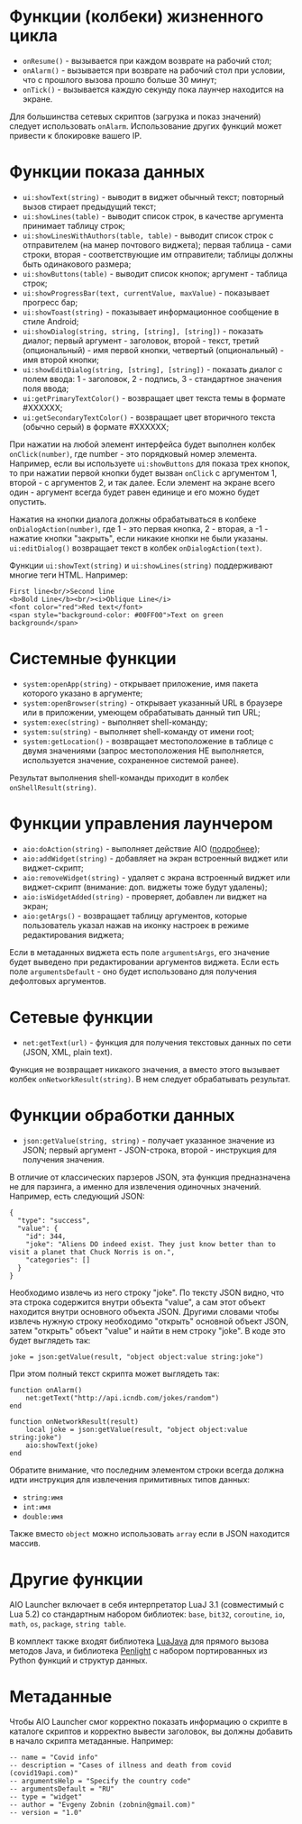 # Функции (колбеки) жизненного цикла

* `onResume()` - вызывается при каждом возврате на рабочий стол;
* `onAlarm()` - вызывается при возврате на рабочий стол при условии, что с прошлого вызова прошло больше 30 минут;
* `onTick()` - вызывается каждую секунду пока лаунчер находится на экране.

Для большинства сетевых скриптов (загрузка и показ значений) следует использовать `onAlarm`. Использование других функций может привести к блокировке вашего IP.

# Функции показа данных

* `ui:showText(string)` - выводит в виджет обычный текст; повторный вызов стирает предыдущий текст;
* `ui:showLines(table)` - выводит список строк, в качестве аргумента принимает таблицу строк;
* `ui:showLinesWithAuthors(table, table)` - выводит список строк с отправителем (на манер почтового виджета); первая таблица - сами строки, вторая - соответствующие им отправители; таблицы должны быть одинакового размера;
* `ui:showButtons(table)` - выводит список кнопок; аргумент - таблица строк;
* `ui:showProgressBar(text, currentValue, maxValue)` - показывает прогресс бар;
* `ui:showToast(string)` - показывает информационное сообщение в стиле Android;
* `ui:showDialog(string, string, [string], [string])` - показать диалог; первый аргумент - заголовок, второй - текст, третий (опциональный) - имя первой кнопки, четвертый (опциональный) - имя второй кнопки;
* `ui:showEditDialog(string, [string], [string])` - показать диалог с полем ввода: 1 - заголовок, 2 - подпись, 3 - стандартное значения поля ввода;
* `ui:getPrimaryTextColor()` - возвращает цвет текста темы в формате #XXXXXX;
* `ui:getSecondaryTextColor()` - возвращает цвет вторичного текста (обычно серый) в формате #XXXXXX;

При нажатии на любой элемент интерфейса будет выполнен колбек `onClick(number)`, где number - это порядковый номер элемента. Например, если вы используете `ui:showButtons` для показа трех кнопок, то при нажатии первой кнопки будет вызван `onClick` с аргументом 1, второй - с аргументов 2, и так далее. Если элемент на экране всего один - аргумент всегда будет равен единице и его можно будет опустить.

Нажатия на кнопки диалога должны обрабатываться в колбеке `onDialogAction(number)`, где 1 - это первая кнопка, 2 - вторая, а -1 - нажатие кнопки "закрыть", если никакие кнопки не были указаны. `ui:editDialog()` возвращает текст в колбек `onDialogAction(text)`.

Функции `ui:showText(string)` и `ui:showLines(string)` поддерживают многие теги HTML. Например:

```
First line<br/>Second line
<b>Bold Line</b><br/><i>Oblique Line</i>
<font color="red">Red text</font>
<span style="background-color: #00FF00">Text on green background</span>
```

# Системные функции

* `system:openApp(string)` - открывает приложение, имя пакета которого указано в аргументе;
* `system:openBrowser(string)` - открывает указанный URL в браузере или в приложении, умеющем обрабатывать данный тип URL;
* `system:exec(string)` - выполняет shell-команду;
* `system:su(string)` - выполняет shell-команду от имени root;
* `system:getLocation()` - возвращает местоположение в таблице с двумя значениями (запрос местоположения НЕ выполняется, используется значение, сохраненное системой ранее).

Результат выполнения shell-команды приходит в колбек `onShellResult(string)`.

# Функции управления лаунчером

* `aio:doAction(string)` - выполняет действие AIO ([подробнее](https://aiolauncher.app/api.html));
* `aio:addWidget(string)` - добавляет на экран встроенный виджет или виджет-скрипт;
* `aio:removeWidget(string)` - удаляет с экрана встроенный виджет или виджет-скрипт (внимание: доп. виджеты тоже будут удалены);
* `aio:isWidgetAdded(string)` - проверяет, добавлен ли виджет на экран;
* `aio:getArgs()` - возвращает таблицу аргументов, которые пользователь указал нажав на иконку настроек в режиме редактирования виджета;

Если в метаданных виджета есть поле `argumentsArgs`, его значение будет выведено при редактировании аргументов виджета. Если есть поле `argumentsDefault` - оно будет использовано для получения дефолтовых аргументов.

# Сетевые функции

* `net:getText(url)` - функция для получения текстовых данных по сети (JSON, XML, plain text).

Функция не возвращает никакого значения, а вместо этого вызывает колбек `onNetworkResult(string)`. В нем следует обрабатывать результат.

# Функции обработки данных

* `json:getValue(string, string)` - получает указанное значение из JSON; первый аргумент - JSON-строка, второй - инструкция для получения значения.

В отличие от классических парзеров JSON, эта функция предназначена не для парзинга, а именно для извлечения одиночных значений. Например, есть следующий JSON:

```
{
  "type": "success",
  "value": {
    "id": 344,
    "joke": "Aliens DO indeed exist. They just know better than to visit a planet that Chuck Norris is on.",
    "categories": []
  }
}
```

Необходимо извлечь из него строку "joke". По тексту JSON видно, что эта строка содержится внутри объекта "value", а сам этот объект находится внутри основного объекта JSON. Другими словами чтобы извлечь нужную строку необходимо "открыть" основной объект JSON, затем "открыть" объект "value" и найти в нем строку "joke". В коде это будет выглядеть так:

```
joke = json:getValue(result, "object object:value string:joke")
```

При этом полный текст скрипта может выглядеть так:

```
function onAlarm()
    net:getText("http://api.icndb.com/jokes/random")
end

function onNetworkResult(result)
    local joke = json:getValue(result, "object object:value string:joke")
    aio:showText(joke)
end
```

Обратите внимание, что последним элементом строки всегда должна идти инструкция для извлечения примитивных типов данных:

* `string:имя`
* `int:имя`
* `double:имя`

Также вместо `object` можно использовать `array` если в JSON находится массив.

# Другие функции

AIO Launcher включает в себя интерпретатор LuaJ 3.1 (совместимый с Lua 5.2) со стандартным набором библиотек: `base`, `bit32`, `coroutine`, `io`, `math`, `os`, `package`, `string table`.

В комплект также входят библиотека [LuaJava](https://github.com/luaj/luaj#the-luajava-library) для прямого вызова методов Java, и библиотека [Penlight](http://stevedonovan.github.io/Penlight/api/manual/01-introduction.md.html) с набором портированных из Python функций и структур данных.

# Метаданные

Чтобы AIO Launcher смог корректно показать информацию о скрипте в каталоге скриптов и корректно вывести заголовок, вы должны добавить в начало скрипта метаданные. Например:

```
-- name = "Covid info"
-- description = "Cases of illness and death from covid (covid19api.com)"
-- argumentsHelp = "Specify the country code"
-- argumentsDefault = "RU"
-- type = "widget"
-- author = "Evgeny Zobnin (zobnin@gmail.com)"
-- version = "1.0"
```
